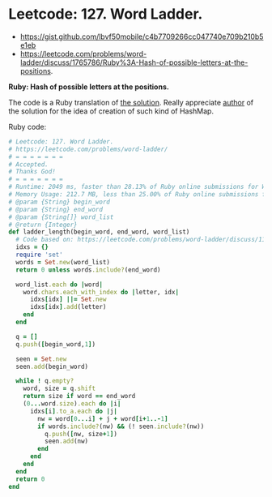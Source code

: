 # Leetcode: 127. Word Ladder.

- https://gist.github.com/lbvf50mobile/c4b7709266cc047740e709b210b5e1eb
- https://leetcode.com/problems/word-ladder/discuss/1765786/Ruby%3A-Hash-of-possible-letters-at-the-positions.
 
**Ruby: Hash of possible letters at the positions.**

The code is a Ruby translation of [the solution](https://leetcode.com/problems/word-ladder/discuss/1190358/Straightforward-%2B-Clean-Python-BFS). Really appreciate [author](https://leetcode.com/Pythagoras_the_3rd/) of the solution for the idea of creation of such kind of HashMap.

Ruby code:
```Ruby
# Leetcode: 127. Word Ladder.
# https://leetcode.com/problems/word-ladder/
# = = = = = = =
# Accepted.
# Thanks God!
# = = = = = = =
# Runtime: 2049 ms, faster than 28.13% of Ruby online submissions for Word Ladder.
# Memory Usage: 212.7 MB, less than 25.00% of Ruby online submissions for Word Ladder.
# @param {String} begin_word
# @param {String} end_word
# @param {String[]} word_list
# @return {Integer}
def ladder_length(begin_word, end_word, word_list)
  # Code based on: https://leetcode.com/problems/word-ladder/discuss/1190358/Straightforward-%2B-Clean-Python-BFS
  idxs = {}
  require 'set'
  words = Set.new(word_list)
  return 0 unless words.include?(end_word) 

  word_list.each do |word|
    word.chars.each_with_index do |letter, idx|
      idxs[idx] ||= Set.new
      idxs[idx].add(letter)
    end
  end

  q = []
  q.push([begin_word,1])

  seen = Set.new
  seen.add(begin_word)

  while ! q.empty?
    word, size = q.shift
    return size if word == end_word
    (0...word.size).each do |i|
      idxs[i].to_a.each do |j|
        nw = word[0...i] + j + word[i+1..-1]
        if words.include?(nw) && (! seen.include?(nw))
          q.push([nw, size+1])
          seen.add(nw)
        end
      end
    end
  end
  return 0
end
```
